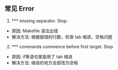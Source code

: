 ## 常见 Error
1. *** missing separator.  Stop.
- 原因: Makefile 语法出错
- 解决方法: 根据报错的行数，检查 tab 缩进，空格问题

2. *** commands commence before first target.  Stop
- 原因: if等语句里面用了 tab 缩进
- 解决方法: 缩进的地方全部改为空格

